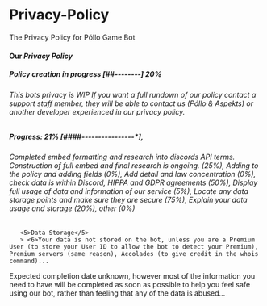 # Privacy-Policy
The Privacy Policy for Póllo Game Bot


<h4><strong>Our <i>Privacy Policy</i></strong></h4>

<h5>Policy creation in progress [##--------] 20%</h5>

<h6>This bots privacy is WIP
If you want a full rundown of our policy contact a support staff member, they will be able to contact us (Póllo & Aspekts) or another developer experienced in our <i>privacy policy</i>.</h6>

<h5>Progress: 21% [####----------------*],</h5>

<h6>Completed embed formatting and research into discords API terms. Construction of full embed and final research is ongoing. (25%), Adding to the policy and adding fields (0%), Add detail and law concentration (0%), check data is within Discord, HIPPA and GDPR agreements (50%), Display full usage of data and information of our service (5%), Locate any data storage points and make sure they are secure (75%), Explain your data usage and storage (20%), other (0%)</h6>


       <5>Data Storage</5>
       > <6>Your data is not stored on the bot, unless you are a Premium User (to store your User ID to allow the bot to detect your Premium), Premium servers (same reason), Accolades (to give credit in the whois command)...
Expected completion date unknown, however most of the information you need to have will be completed as soon as possible to help you feel safe using our bot, rather than feeling that any of the data is abused...
